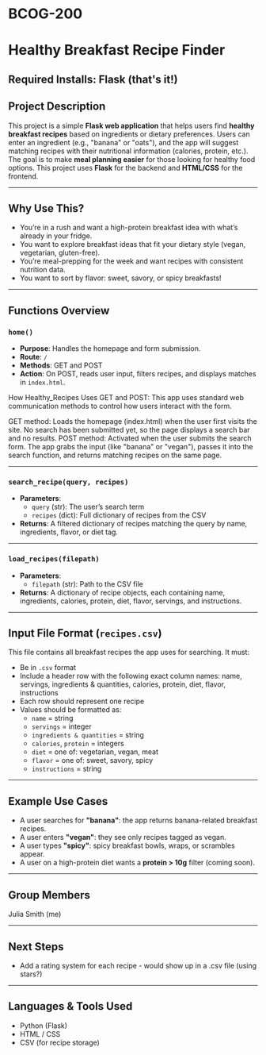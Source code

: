 # BCOG-200
# Healthy Breakfast Recipe Finder 

## Required Installs: Flask (that's it!)
## Project Description
This project is a simple **Flask web application** that helps users find **healthy breakfast recipes** based on ingredients or dietary preferences. Users can enter an ingredient (e.g., "banana" or "oats"), and the app will suggest matching recipes with their nutritional information (calories, protein, etc.). The goal is to make **meal planning easier** for those looking for healthy food options. This project uses **Flask** for the backend and **HTML/CSS** for the frontend.

---

## Why Use This?

- You’re in a rush and want a high-protein breakfast idea with what’s already in your fridge.
- You want to explore breakfast ideas that fit your dietary style (vegan, vegetarian, gluten-free).
- You’re meal-prepping for the week and want recipes with consistent nutrition data.
- You want to sort by flavor: sweet, savory, or spicy breakfasts!

---

## Functions Overview

### `home()`
- **Purpose**: Handles the homepage and form submission.
- **Route**: `/`
- **Methods**: GET and POST
- **Action**: On POST, reads user input, filters recipes, and displays matches in `index.html`.

How Healthy_Recipes Uses GET and POST:
This app uses standard web communication methods to control how users interact with the form.

GET method: Loads the homepage (index.html) when the user first visits the site. No search has been submitted yet, so the page displays a search bar and no results.
POST method: Activated when the user submits the search form. The app grabs the input (like "banana" or "vegan"), passes it into the search function, and returns matching recipes on the same page.

---

### `search_recipe(query, recipes)`
- **Parameters**:
  - `query` (str): The user’s search term
  - `recipes` (dict): Full dictionary of recipes from the CSV
- **Returns**: A filtered dictionary of recipes matching the query by name, ingredients, flavor, or diet tag.

---

### `load_recipes(filepath)`
- **Parameters**:
  - `filepath` (str): Path to the CSV file
- **Returns**: A dictionary of recipe objects, each containing name, ingredients, calories, protein, diet, flavor, servings, and instructions.

---

## Input File Format (`recipes.csv`)

This file contains all breakfast recipes the app uses for searching. It must:

- Be in `.csv` format
- Include a header row with the following exact column names:
name, servings, ingredients & quantities, calories, protein, diet, flavor, instructions
- Each row should represent one recipe
- Values should be formatted as:
  - `name` = string  
  - `servings` = integer  
  - `ingredients & quantities` = string  
  - `calories`, `protein` = integers  
  - `diet` = one of: vegetarian, vegan, meat  
  - `flavor` = one of: sweet, savory, spicy  
  - `instructions` = string

---

## Example Use Cases

- A user searches for **"banana"**: the app returns banana-related breakfast recipes.
- A user enters **"vegan"**: they see only recipes tagged as vegan.
- A user types **"spicy"**: spicy breakfast bowls, wraps, or scrambles appear.
- A user on a high-protein diet wants a **protein > 10g** filter (coming soon).

---

## Group Members

Julia Smith (me)

---

## Next Steps

- Add a rating system for each recipe - would show up in a .csv file (using stars?)

---

## Languages & Tools Used

- Python (Flask)
- HTML / CSS
- CSV (for recipe storage)

